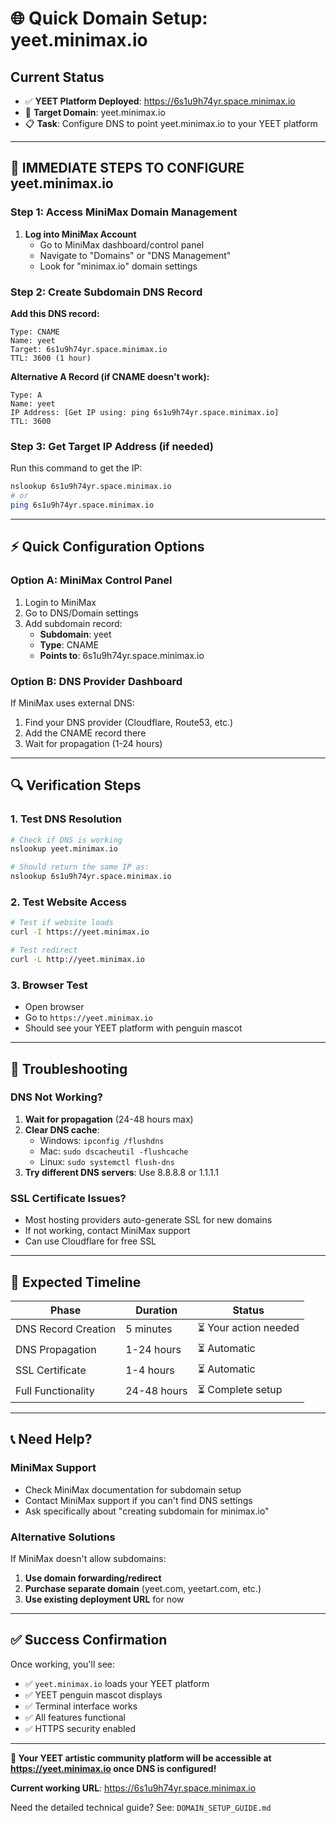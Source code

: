 # 🌐 Quick Domain Setup: yeet.minimax.io

## Current Status
- ✅ **YEET Platform Deployed**: https://6s1u9h74yr.space.minimax.io
- 🎯 **Target Domain**: yeet.minimax.io
- 📋 **Task**: Configure DNS to point yeet.minimax.io to your YEET platform

---

## 🚀 IMMEDIATE STEPS TO CONFIGURE yeet.minimax.io

### Step 1: Access MiniMax Domain Management

1. **Log into MiniMax Account**
   - Go to MiniMax dashboard/control panel
   - Navigate to "Domains" or "DNS Management"
   - Look for "minimax.io" domain settings

### Step 2: Create Subdomain DNS Record

**Add this DNS record:**
```
Type: CNAME
Name: yeet
Target: 6s1u9h74yr.space.minimax.io
TTL: 3600 (1 hour)
```

**Alternative A Record (if CNAME doesn't work):**
```
Type: A  
Name: yeet
IP Address: [Get IP using: ping 6s1u9h74yr.space.minimax.io]
TTL: 3600
```

### Step 3: Get Target IP Address (if needed)

Run this command to get the IP:
```bash
nslookup 6s1u9h74yr.space.minimax.io
# or
ping 6s1u9h74yr.space.minimax.io
```

---

## ⚡ Quick Configuration Options

### Option A: MiniMax Control Panel
1. Login to MiniMax
2. Go to DNS/Domain settings
3. Add subdomain record:
   - **Subdomain**: yeet
   - **Type**: CNAME
   - **Points to**: 6s1u9h74yr.space.minimax.io

### Option B: DNS Provider Dashboard
If MiniMax uses external DNS:
1. Find your DNS provider (Cloudflare, Route53, etc.)
2. Add the CNAME record there
3. Wait for propagation (1-24 hours)

---

## 🔍 Verification Steps

### 1. Test DNS Resolution
```bash
# Check if DNS is working
nslookup yeet.minimax.io

# Should return the same IP as:
nslookup 6s1u9h74yr.space.minimax.io
```

### 2. Test Website Access
```bash
# Test if website loads
curl -I https://yeet.minimax.io

# Test redirect
curl -L http://yeet.minimax.io
```

### 3. Browser Test
- Open browser
- Go to `https://yeet.minimax.io`
- Should see your YEET platform with penguin mascot

---

## 🚨 Troubleshooting

### DNS Not Working?
1. **Wait for propagation** (24-48 hours max)
2. **Clear DNS cache**: 
   - Windows: `ipconfig /flushdns`
   - Mac: `sudo dscacheutil -flushcache`
   - Linux: `sudo systemctl flush-dns`
3. **Try different DNS servers**: Use 8.8.8.8 or 1.1.1.1

### SSL Certificate Issues?
- Most hosting providers auto-generate SSL for new domains
- If not working, contact MiniMax support
- Can use Cloudflare for free SSL

---

## 🎯 Expected Timeline

| Phase | Duration | Status |
|-------|----------|--------|
| DNS Record Creation | 5 minutes | ⏳ Your action needed |
| DNS Propagation | 1-24 hours | ⏳ Automatic |
| SSL Certificate | 1-4 hours | ⏳ Automatic |
| Full Functionality | 24-48 hours | ⏳ Complete setup |

---

## 📞 Need Help?

### MiniMax Support
- Check MiniMax documentation for subdomain setup
- Contact MiniMax support if you can't find DNS settings
- Ask specifically about "creating subdomain for minimax.io"

### Alternative Solutions
If MiniMax doesn't allow subdomains:
1. **Use domain forwarding/redirect**
2. **Purchase separate domain** (yeet.com, yeetart.com, etc.)
3. **Use existing deployment URL** for now

---

## ✅ Success Confirmation

Once working, you'll see:
- ✅ `yeet.minimax.io` loads your YEET platform
- ✅ YEET penguin mascot displays
- ✅ Terminal interface works
- ✅ All features functional
- ✅ HTTPS security enabled

---

**🎉 Your YEET artistic community platform will be accessible at https://yeet.minimax.io once DNS is configured!**

**Current working URL**: https://6s1u9h74yr.space.minimax.io

Need the detailed technical guide? See: `DOMAIN_SETUP_GUIDE.md`